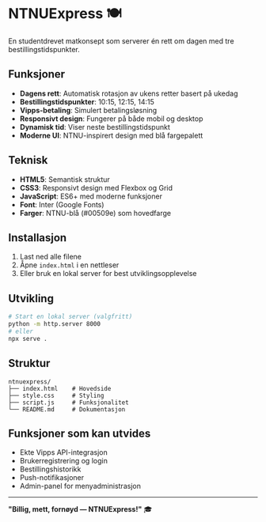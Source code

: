 # NTNUExpress 🍽️

En studentdrevet matkonsept som serverer én rett om dagen med tre bestillingstidspunkter.

## Funksjoner

- **Dagens rett**: Automatisk rotasjon av ukens retter basert på ukedag
- **Bestillingstidspunkter**: 10:15, 12:15, 14:15
- **Vipps-betaling**: Simulert betalingsløsning
- **Responsivt design**: Fungerer på både mobil og desktop
- **Dynamisk tid**: Viser neste bestillingstidspunkt
- **Moderne UI**: NTNU-inspirert design med blå fargepalett

## Teknisk

- **HTML5**: Semantisk struktur
- **CSS3**: Responsivt design med Flexbox og Grid
- **JavaScript**: ES6+ med moderne funksjoner
- **Font**: Inter (Google Fonts)
- **Farger**: NTNU-blå (#00509e) som hovedfarge

## Installasjon

1. Last ned alle filene
2. Åpne `index.html` i en nettleser
3. Eller bruk en lokal server for best utviklingsopplevelse

## Utvikling

```bash
# Start en lokal server (valgfritt)
python -m http.server 8000
# eller
npx serve .
```

## Struktur

```
ntnuexpress/
├── index.html    # Hovedside
├── style.css     # Styling
├── script.js     # Funksjonalitet
└── README.md     # Dokumentasjon
```

## Funksjoner som kan utvides

- Ekte Vipps API-integrasjon
- Brukerregistrering og login
- Bestillingshistorikk
- Push-notifikasjoner
- Admin-panel for menyadministrasjon

---

**"Billig, mett, fornøyd — NTNUExpress!"** 🎓
